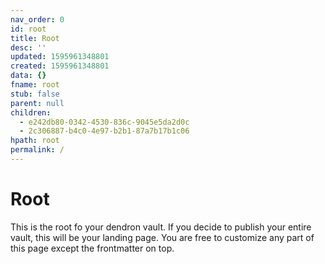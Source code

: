 ```yaml
---
nav_order: 0
id: root
title: Root
desc: ''
updated: 1595961348801
created: 1595961348801
data: {}
fname: root
stub: false
parent: null
children:
  - e242db80-0342-4530-836c-9045e5da2d0c
  - 2c306887-b4c0-4e97-b2b1-87a7b17b1c06
hpath: root
permalink: /
---
```

# Root

This is the root fo your dendron vault. If you decide to publish your entire vault, this will be your landing page. You are free to customize any part of this page except the frontmatter on top. 
